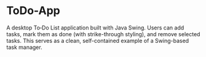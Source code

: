 # ToDo-App
A desktop To‑Do List application built with Java Swing. Users can add tasks, mark them as done (with strike-through styling), and remove selected tasks. This serves as a clean, self-contained example of a Swing-based task manager.
